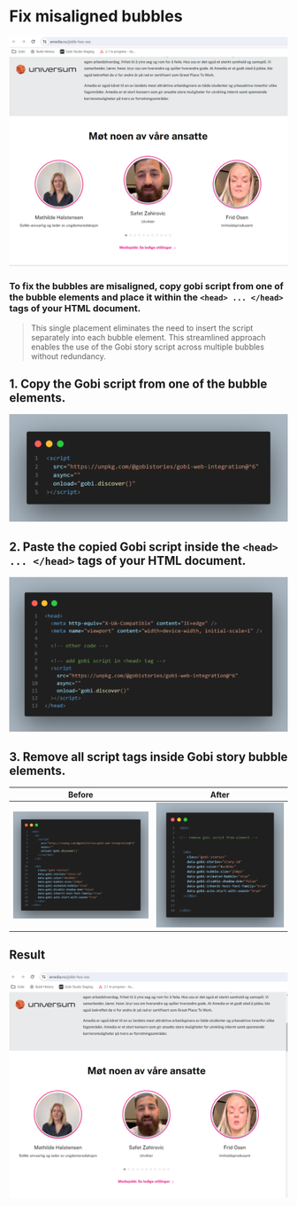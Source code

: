 # Fix misaligned bubbles

![](image-1.png)

### To fix the bubbles are misaligned, copy gobi script from one of the bubble elements and place it within the `<head> ... </head>` tags of your HTML document.

> This single placement eliminates the need to insert the script separately into each bubble element. This streamlined approach enables the use of the Gobi story script across multiple bubbles without redundancy.

## 1. Copy the Gobi script from one of the bubble elements.

![Alt text](image-4.png)

## 2. Paste the copied Gobi script inside the `<head> ... </head>` tags of your HTML document.

![Alt text](image-5.png)

## 3. Remove all script tags inside Gobi story bubble elements.

|          Before           |          After           |
| :-----------------------: | :----------------------: |
| ![Alt text](image022.png) | ![Alt text](image-7.png) |

## Result

![](image.png)
